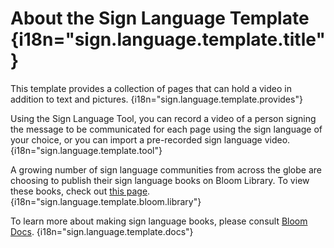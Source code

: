# About the Sign Language Template {i18n="sign.language.template.title"}

This template provides a collection of pages that can hold a video in addition to text and pictures. {i18n="sign.language.template.provides"}

Using the Sign Language Tool, you can record a video of a person signing the message to be communicated for each page using the sign language of your choice, or you can import a pre-recorded sign language video. {i18n="sign.language.template.tool"}

A growing number of sign language communities from across the globe are choosing to publish their sign language books on Bloom Library. To view these books, check out [this page](https://bloomlibrary.org/sign-language). {i18n="sign.language.template.bloom.library"}

To learn more about making sign language books, please consult [Bloom Docs](https://docs.bloomlibrary.org/sign-language-books). {i18n="sign.language.template.docs"}
